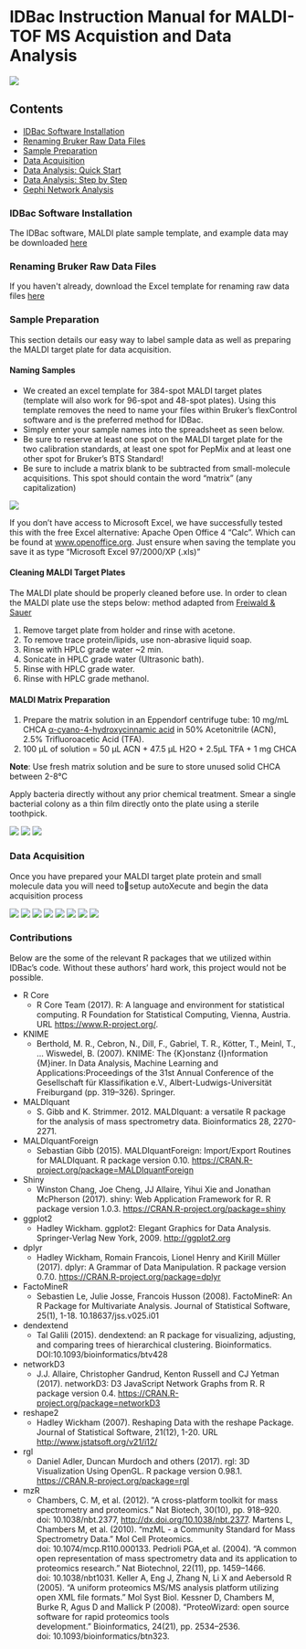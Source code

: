 

# IDBac Instruction Manual for MALDI-TOF MS Acquistion and Data Analysis 
![](/ReadMe_Images/MainImage.png)
## Contents
- [IDBac Software Installation](#idbac-software-installation)
- [Renaming Bruker Raw Data Files](#renaming-bruker-raw-data-files)
- [Sample Preparation](#sample-preparation)
- [Data Acquisition](#data-acquisition)
- [Data Analysis: Quick Start](#data-analysis-quick-start)
- [Data Analysis: Step by Step](#data-analysis-step-by-step)
- [Gephi Network Analysis](#gephi-network-analysis)




### IDBac Software Installation
The IDBac software, MALDI plate sample template, and example data may be downloaded [here](https://drive.google.com/open?id=0B0n1AhTXfxHqSmJFSHEyWjdaNmM)


### Renaming Bruker Raw Data Files
If you haven't already, download the Excel template for renaming raw data files [here](/MALDI-Plate_Template/384_Spot_MALDI_Template.xltx)

  
### Sample Preparation
This section details our easy way to label sample data as well as preparing the MALDI target plate for data acquisition.

#### Naming Samples
- We created an excel template for 384-spot MALDI target plates (template will also work for 96-spot and 48-spot plates). Using this   template removes the need to name your files within Bruker’s flexControl software and is the preferred method for IDBac. 
- Simply enter your sample names into the spreadsheet as seen below.
- Be sure to reserve at least one spot on the MALDI target plate for the two calibration standards, at least one spot for PepMix and at least one other spot for Bruker’s BTS Standard!
- Be sure to include a matrix blank to be subtracted from small-molecule acquisitions. This spot should contain the word “matrix” (any capitalization)

![](/ReadMe_Images/Naming_Files.png)

If you don’t have access to Microsoft Excel, we have successfully tested this with the free Excel alternative:  Apache Open Office 4 “Calc”. Which can be found at www.openoffice.org. Just ensure when saving the template you save it as type “Microsoft Excel 97/2000/XP (.xls)”



#### Cleaning MALDI Target Plates

The MALDI plate should be properly cleaned before use.  In order to clean the MALDI plate use the steps below:
method adapted from [Freiwald & Sauer](http://www.nature.com/nprot/journal/v4/n5/full/nprot.2009.37.html?foxtrotcallback=true)

1. Remove target plate from holder and rinse with acetone.
2. To remove trace protein/lipids, use non-abrasive liquid soap.
3. Rinse with HPLC grade water ~2 min.
4. Sonicate in HPLC grade water (Ultrasonic bath).
5. Rinse with HPLC grade water.
6. Rinse with HPLC grade methanol.


#### MALDI Matrix Preparation
1. Prepare the matrix solution in an Eppendorf centrifuge tube: 10 mg/mL CHCA [α-cyano-4-hydroxycinnamic acid](http://www.sigmaaldrich.com/catalog/search?term=28166-41-8&interface=CAS%20No.&N=0&mode=partialmax&lang=en&region=US&focus=product) in 50% Acetonitrile (ACN), 2.5% Trifluoroacetic Acid (TFA).
2. 100 µL of solution = 50 µL ACN + 47.5 µL H2O + 2.5µL TFA + 1 mg CHCA

**Note**: Use fresh matrix solution and be sure to store unused solid CHCA between 2-8°C



Apply bacteria directly without any prior chemical treatment. Smear a single bacterial colony as a thin film directly onto the plate using a sterile toothpick.

![](/ReadMe_Images/ApplyingToMALDIPlate1.png)
![](/ReadMe_Images/ApplyingToMALDIPlate2.png)
![](/ReadMe_Images/ApplyingToMALDIPlate3.png)





### Data Acquisition
Once you have prepared your MALDI target plate protein and small molecule data you will need tosetup autoXecute and begin the data acquisition process


![](/ReadMe_Images/Acquire1.PNG)
![](/ReadMe_Images/Acquire2.PNG)
![](/ReadMe_Images/Acquire3.PNG)
![](/ReadMe_Images/Acquire4.PNG)
![](/ReadMe_Images/Acquire5.png)
![](/ReadMe_Images/Acquire6.PNG)
![](/ReadMe_Images/Acquire7.PNG)
![](/ReadMe_Images/Acquire8.PNG)








### Contributions
Below are the some of the relevant R packages that we utilized within IDBac’s code. Without these authors’ hard work, this project would not be possible.
- R Core
  - R Core Team (2017). R: A language and environment for statistical computing. R Foundation for Statistical Computing, Vienna, Austria. URL https://www.R-project.org/.
- KNIME
  - Berthold, M. R., Cebron, N., Dill, F., Gabriel, T. R., Kötter, T., Meinl, T., … Wiswedel, B. (2007). KNIME: The {K}onstanz {I}nformation {M}iner. In Data Analysis, Machine Learning and Applications:Proceedings of the 31st Annual Conference of the Gesellschaft für Klassifikation e.V., Albert-Ludwigs-Universität Freiburgand (pp. 319–326). Springer.
- MALDIquant
  - S. Gibb and K. Strimmer. 2012. MALDIquant: a versatile R package for the analysis of mass spectrometry data. Bioinformatics 28, 2270-2271.
- MALDIquantForeign
  - Sebastian Gibb (2015). MALDIquantForeign: Import/Export Routines for MALDIquant. R package version 0.10. https://CRAN.R-project.org/package=MALDIquantForeign
- Shiny
  - Winston Chang, Joe Cheng, JJ Allaire, Yihui Xie and Jonathan McPherson (2017). shiny: Web Application Framework for R. R package version 1.0.3. https://CRAN.R-project.org/package=shiny
- ggplot2
  - Hadley Wickham. ggplot2: Elegant Graphics for Data Analysis. Springer-Verlag New York, 2009. http://ggplot2.org
- dplyr
  - Hadley Wickham, Romain Francois, Lionel Henry and Kirill Müller (2017). dplyr: A Grammar of Data Manipulation. R package version 0.7.0. https://CRAN.R-project.org/package=dplyr
- FactoMineR
  - Sebastien Le, Julie Josse, Francois Husson (2008). FactoMineR: An R Package for Multivariate  Analysis. Journal of Statistical Software, 25(1), 1-18. 10.18637/jss.v025.i01
- dendextend
  - Tal Galili (2015). dendextend: an R package for visualizing, adjusting, and comparing trees of  hierarchical clustering. Bioinformatics. DOI:10.1093/bioinformatics/btv428
- networkD3
  - J.J. Allaire, Christopher Gandrud, Kenton Russell and CJ Yetman (2017). networkD3: D3 JavaScript Network Graphs from R. R package version 0.4. https://CRAN.R-project.org/package=networkD3
- reshape2
  - Hadley Wickham (2007). Reshaping Data with the reshape Package. Journal of Statistical Software,  21(12), 1-20. URL http://www.jstatsoft.org/v21/i12/
- rgl
  - Daniel Adler, Duncan Murdoch and others (2017). rgl: 3D Visualization Using OpenGL. R package version 0.98.1. https://CRAN.R-project.org/package=rgl
- mzR
  - Chambers, C. M, et al. (2012). “A cross-platform toolkit for mass spectrometry and proteomics.” Nat Biotech, 30(10), pp. 918–920. doi: 10.1038/nbt.2377, http://dx.doi.org/10.1038/nbt.2377.
Martens L, Chambers M, et al. (2010). “mzML - a Community Standard for Mass Spectrometry Data.” Mol Cell Proteomics. doi: 10.1074/mcp.R110.000133.
Pedrioli PGA,et al.  (2004). “A common open representation of mass spectrometry data and its application to proteomics research.” Nat Biotechnol, 22(11), pp. 1459–1466. doi: 10.1038/nbt1031.
Keller A, Eng J, Zhang N, Li X and Aebersold R (2005). “A uniform proteomics MS/MS analysis platform utilizing open XML file formats.” Mol Syst Biol.
Kessner D, Chambers M, Burke R, Agus D and Mallick P (2008). “ProteoWizard: open source software for rapid proteomics tools development.” Bioinformatics, 24(21), pp. 2534–2536. doi: 10.1093/bioinformatics/btn323.

